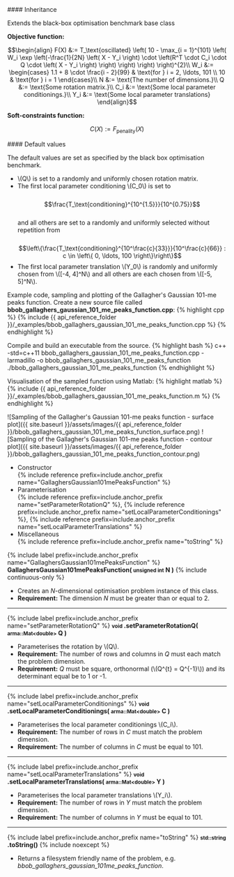 <div class="custom-callout custom-callout-info">
#### Inheritance

Extends the black-box optimisation benchmark base class
</div>

**Objective function:**

$$\begin{align}
F(X) &:= T_\text{oscillated} \left( 10 - \max_{i = 1}^{101} \left( W_i \exp \left(-\frac{1}{2N} \left( X - Y_i \right) \cdot \left(R^T \cdot C_i \cdot Q \cdot \left( X - Y_i \right) \right) \right) \right) \right)^{2}\\
W_i &:= \begin{cases}
1.1 + 8 \cdot \frac{i - 2}{99} & \text{for } i = 2, \ldots, 101 \\
10 & \text{for  } i = 1
\end{cases}\\
N &:= \text{The number of dimensions.}\\
Q &:= \text{Some rotation matrix.}\\
C_i &:= \text{Some local parameter conditionings.}\\
Y_i &:= \text{Some local parameter translations}
\end{align}$$

**Soft-constraints function:**

$$C(X) := F_\text{penality}(X)$$

<div class="custom-callout custom-callout-info">
#### Default values

The default values are set as specified by the black box optimisation benchmark.

- \\(Q\\) is set to a randomly and uniformly chosen rotation matrix.
- The first local parameter conditioning \\(C_0\\) is set to<br>
  <span style="padding-left: 20px;">
    $$\frac{T_\text{conditioning}^{10^{1.5}}}{10^{0.75}}$$
  </span><br>
  and all others are set to a randomly and uniformly selected without repetition from<br>
  <span style="padding-left: 20px;">
    $$\left\{\frac{T_\text{conditioning}^{10^\frac{c}{33}}}{10^\frac{c}{66}} : c \in \left\{ 0, \ldots, 100 \right\}\right\}$$
  </span>
- The first local parameter translation \\(Y_0\\) is randomly and uniformly chosen from \\([-4, 4]^N\\) and all others are each chosen from \\([-5, 5]^N\\).
</div>

Example code, sampling and plotting of the Gallagher's Gaussian 101-me peaks function.
Create a new source file called **bbob_gallaghers_gaussian_101_me_peaks_function.cpp**:
{% highlight cpp %}
{% include {{ api_reference_folder }}/_examples/bbob_gallaghers_gaussian_101_me_peaks_function.cpp %}
{% endhighlight %}

Compile and build an executable from the source.
{% highlight bash %}
c++ -std=c++11 bbob_gallaghers_gaussian_101_me_peaks_function.cpp -larmadillo -o bbob_gallaghers_gaussian_101_me_peaks_function
./bbob_gallaghers_gaussian_101_me_peaks_function
{% endhighlight %}

Visualisation of the sampled function using Matlab:
{% highlight matlab %}
{% include {{ api_reference_folder }}/_examples/bbob_gallaghers_gaussian_101_me_peaks_function.m %}
{% endhighlight %}

![Sampling of the Gallagher's Gaussian 101-me peaks function - surface plot]({{ site.baseurl }}/assets/images/{{ api_reference_folder }}/bbob_gallaghers_gaussian_101_me_peaks_function_surface.png)
![Sampling of the Gallagher's Gaussian 101-me peaks function - contour plot]({{ site.baseurl }}/assets/images/{{ api_reference_folder }}/bbob_gallaghers_gaussian_101_me_peaks_function_contour.png)

- Constructor<br>
  {% include reference prefix=include.anchor_prefix name="GallaghersGaussian101mePeaksFunction" %}
- Parameterisation<br>
  {% include reference prefix=include.anchor_prefix name="setParameterRotationQ" %}, {% include reference prefix=include.anchor_prefix name="setLocalParameterConditionings" %}, {% include reference prefix=include.anchor_prefix name="setLocalParameterTranslations" %}
- Miscellaneous<br>
  {% include reference prefix=include.anchor_prefix name="toString" %}

{% include label prefix=include.anchor_prefix name="GallaghersGaussian101mePeaksFunction" %}
**GallaghersGaussian101mePeaksFunction( <small>unsigned int</small> N )** {% include continuous-only %}

- Creates an *N*-dimensional optimisation problem instance of this class.
- **Requirement:** The dimension *N* must be greater than or equal to 2.

---
{% include label prefix=include.anchor_prefix name="setParameterRotationQ" %}
**<small>void</small> .setParameterRotationQ( <small>arma::Mat&lt;double&gt;</small> Q )**

- Parameterises the rotation by \\(Q\\).
- **Requirement:** The number of rows and columns in *Q* must each match the problem dimension.
- **Requirement:** *Q* must be square, orthonormal (\\(Q^{t} = Q^{-1}\\)) and its determinant equal be to 1 or -1.

---
{% include label prefix=include.anchor_prefix name="setLocalParameterConditionings" %}
**<small>void</small> .setLocalParameterConditionings( <small>arma::Mat&lt;double&gt;</small> C )**

- Parameterises the local parameter conditionings \\(C_i\\).
- **Requirement:** The number of rows in *C* must match the problem dimension.
- **Requirement:** The number of columns in *C* must be equal to 101.

---
{% include label prefix=include.anchor_prefix name="setLocalParameterTranslations" %}
**<small>void</small> .setLocalParameterTranslations( <small>arma::Mat&lt;double&gt;</small> Y )**

- Parameterises the local parameter translations \\(Y_i\\).
- **Requirement:** The number of rows in *Y* must match the problem dimension.
- **Requirement:** The number of columns in *Y* must be equal to 101.

---
{% include label prefix=include.anchor_prefix name="toString" %}
**<small>std::string</small> .toString()** {% include noexcept %}

- Returns a filesystem friendly name of the problem, e.g. *bbob_gallaghers_gaussian_101me_peaks_function*.


